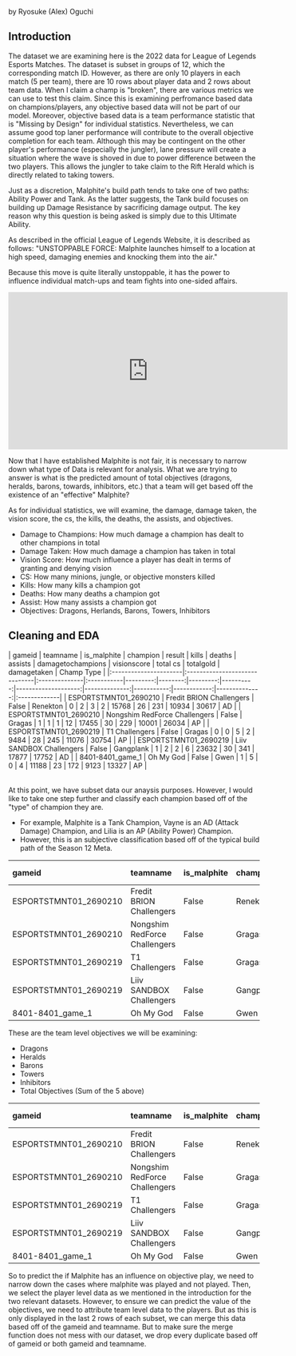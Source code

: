 by Ryosuke (Alex) Oguchi

## Introduction

The dataset we are examining here is the 2022 data for League of Legends Esports Matches. The dataset is subset in groups of 12, which the corresponding match ID. However, as there are only 10 players in each match (5 per team), there are 10 rows about player data and 2 rows about team data. When I claim a champ is "broken", there are various metrics we can use to test this claim. Since this is examining perfromance based data on champions/players, any objective based data will not be part of our model. Moreover, objective based data is a team performance statistic that is "Missing by Design" for individual statistics. Nevertheless, we can assume good top laner performance will contribute to the overall objective completion for each team. Although this may be contingent on the other player's performance (especially the jungler), lane pressure will create a situation where the wave is shoved in due to power difference between the two players. This allows the jungler to take claim to the Rift Herald which is directly related to taking towers.

Just as a discretion, Malphite's build path tends to take one of two paths: Ability Power and Tank. As the latter suggests, the Tank build focuses on building up Damage Resistance by sacrificing damage output. The key reason why this question is being asked is simply due to this Ultimate Ability.

As described in the official League of Legends Website, it is described as follows: "UNSTOPPABLE FORCE: Malphite launches himself to a location at high speed, damaging enemies and knocking them into the air."

Because this move is quite literally unstoppable, it has the power to influence individual match-ups and team fights into one-sided affairs.

<iframe width="560" height="315" 
src="https://www.youtube.com/embed/dQGwo_MA_3c?si=OwPtOWG0xlDqKKEo" title="YouTube video player" frameborder="0" allow="accelerometer; autoplay; clipboard-write; encrypted-media; gyroscope; picture-in-picture; web-share" allowfullscreen>
</iframe>


Now that I have established Malphite is not fair, it is necessary to narrow down what type of Data is relevant for analysis. What we are trying to answer is what is the predicted amount of total objectives (dragons, heralds, barons, towards, inhibitors, etc.) that a team will get based off the existence of an "effective" Malphite?

As for individual statistics, we will examine, the damage, damage taken, the vision score, the cs, the kills, the deaths, the assists, and objectives.

- Damage to Champions: How much damage a champion has dealt to other champions in total
- Damage Taken: How much damage a champion has taken in total
- Vision Score: How much influence a player has dealt in terms of granting and denying vision
- CS: How many minions, jungle, or objective monsters killed
- Kills: How many kills a champion got
- Deaths: How many deaths a champion got
- Assist: How many assists a champion got
- Objectives: Dragons, Herlands, Barons, Towers, Inhibitors

## Cleaning and EDA

<style>
table th:first-of-type {
    width: 10%;
}
table th:nth-of-type(2) {
    width: 10%;
}
table th:nth-of-type(3) {
    width: 50%;
}
table th:nth-of-type(4) {
    width: 30%;
}
</style>

<table>
| gameid                | teamname                      | is_malphite   | champion   |   result |   kills |   deaths |   assists |   damagetochampions |   visionscore |   total cs |   totalgold |   damagetaken | Champ Type   |
|:----------------------|:------------------------------|:--------------|:-----------|---------:|--------:|---------:|----------:|--------------------:|--------------:|-----------:|------------:|--------------:|:-------------|
| ESPORTSTMNT01_2690210 | Fredit BRION Challengers      | False         | Renekton   |        0 |       2 |        3 |         2 |               15768 |            26 |        231 |       10934 |         30617 | AD           |
| ESPORTSTMNT01_2690210 | Nongshim RedForce Challengers | False         | Gragas     |        1 |       1 |        1 |        12 |               17455 |            30 |        229 |       10001 |         26034 | AP           |
| ESPORTSTMNT01_2690219 | T1 Challengers                | False         | Gragas     |        0 |       0 |        5 |         2 |                9484 |            28 |        245 |       11076 |         30754 | AP           |
| ESPORTSTMNT01_2690219 | Liiv SANDBOX Challengers      | False         | Gangplank  |        1 |       2 |        2 |         6 |               23632 |            30 |        341 |       17877 |         17752 | AD           |
| 8401-8401_game_1      | Oh My God                     | False         | Gwen       |        1 |       5 |        0 |         4 |               11188 |            23 |        172 |        9123 |         13327 | AP           | 
</table>


At this point, we have subset data our anaysis purposes. However, I would like to take one step further and classify each champion based off of the "type" of champion they are.
- For example, Malphite is a Tank Champion, Vayne is an AD (Attack Damage) Champion, and Lilia is an AP (Ability Power) Champion.
- However, this is an subjective classification based off of the typical build path of the Season 12 Meta. 

| gameid                | teamname                      | is_malphite   | champion   |   result |   kills |   deaths |   assists |   damagetochampions |   visionscore |   total cs |   totalgold |   damagetaken | Champ Type   |
|:----------------------|:------------------------------|:--------------|:-----------|---------:|--------:|---------:|----------:|--------------------:|--------------:|-----------:|------------:|--------------:|:-------------|
| ESPORTSTMNT01_2690210 | Fredit BRION Challengers      | False         | Renekton   |        0 |       2 |        3 |         2 |               15768 |            26 |        231 |       10934 |         30617 | AD           |
| ESPORTSTMNT01_2690210 | Nongshim RedForce Challengers | False         | Gragas     |        1 |       1 |        1 |        12 |               17455 |            30 |        229 |       10001 |         26034 | AP           |
| ESPORTSTMNT01_2690219 | T1 Challengers                | False         | Gragas     |        0 |       0 |        5 |         2 |                9484 |            28 |        245 |       11076 |         30754 | AP           |
| ESPORTSTMNT01_2690219 | Liiv SANDBOX Challengers      | False         | Gangplank  |        1 |       2 |        2 |         6 |               23632 |            30 |        341 |       17877 |         17752 | AD           |
| 8401-8401_game_1      | Oh My God                     | False         | Gwen       |        1 |       5 |        0 |         4 |               11188 |            23 |        172 |        9123 |         13327 | AP           |


These are the team level objectives we will be examining:
- Dragons
- Heralds
- Barons
- Towers
- Inhibitors
- Total Objectives (Sum of the 5 above)

| gameid                | teamname                      | is_malphite   | champion   |   result |   kills |   deaths |   assists |   damagetochampions |   visionscore |   total cs |   totalgold |   damagetaken | Champ Type   |   dragons |   heralds |   barons |   towers |   inhibitors |   total objs |
|:----------------------|:------------------------------|:--------------|:-----------|---------:|--------:|---------:|----------:|--------------------:|--------------:|-----------:|------------:|--------------:|:-------------|----------:|----------:|---------:|---------:|-------------:|-------------:|
| ESPORTSTMNT01_2690210 | Fredit BRION Challengers      | False         | Renekton   |        0 |       2 |        3 |         2 |               15768 |            26 |        231 |       10934 |         30617 | AD           |         1 |         2 |        0 |        3 |            0 |            6 |
| ESPORTSTMNT01_2690210 | Nongshim RedForce Challengers | False         | Gragas     |        1 |       1 |        1 |        12 |               17455 |            30 |        229 |       10001 |         26034 | AP           |         3 |         0 |        0 |        6 |            1 |           10 |
| ESPORTSTMNT01_2690219 | T1 Challengers                | False         | Gragas     |        0 |       0 |        5 |         2 |                9484 |            28 |        245 |       11076 |         30754 | AP           |         1 |         1 |        0 |        3 |            0 |            5 |
| ESPORTSTMNT01_2690219 | Liiv SANDBOX Challengers      | False         | Gangplank  |        1 |       2 |        2 |         6 |               23632 |            30 |        341 |       17877 |         17752 | AD           |         4 |         1 |        2 |       11 |            2 |           20 |
| 8401-8401_game_1      | Oh My God                     | False         | Gwen       |        1 |       5 |        0 |         4 |               11188 |            23 |        172 |        9123 |         13327 | AP           |         2 |         0 |        1 |        8 |            1 |           12 |

So to predict the if Malphite has an influence on objective play, we need to narrow down the cases where malphite was played and not played. Then, we select the player level data as we mentioned in the introduction for the two relevant datasets. However, to ensure we can predict the value of the objectives, we need to attribute team level data to the players. But as this is only displayed in the last 2 rows of each subset, we can merge this data based off of the gameid and teamname. But to make sure the merge function does not mess with our dataset, we drop every duplicate based off of gameid or both gameid and teamname.

